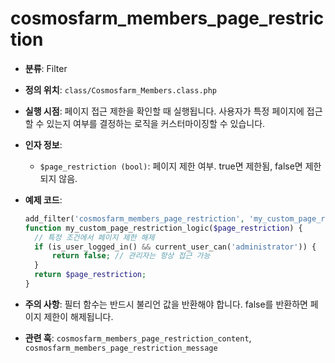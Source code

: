 # cosmosfarm_members_page_restriction

- **분류**: Filter
- **정의 위치**: `class/Cosmosfarm_Members.class.php`
- **실행 시점**: 페이지 접근 제한을 확인할 때 실행됩니다. 사용자가 특정 페이지에 접근할 수 있는지 여부를 결정하는 로직을 커스터마이징할 수 있습니다.
- **인자 정보**:
  - `$page_restriction (bool)`: 페이지 제한 여부. true면 제한됨, false면 제한되지 않음.
- **예제 코드**:

  ```php
  add_filter('cosmosfarm_members_page_restriction', 'my_custom_page_restriction_logic');
  function my_custom_page_restriction_logic($page_restriction) {
    // 특정 조건에서 페이지 제한 해제
    if (is_user_logged_in() && current_user_can('administrator')) {
        return false; // 관리자는 항상 접근 가능
    }
    return $page_restriction;
  }
  ```

- **주의 사항**: 필터 함수는 반드시 불리언 값을 반환해야 합니다. false를 반환하면 페이지 제한이 해제됩니다.
- **관련 훅**: `cosmosfarm_members_page_restriction_content`, `cosmosfarm_members_page_restriction_message`
